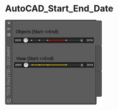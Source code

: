 # AutoCAD_Start_End_Date

![Screenshot](https://raw.githubusercontent.com/ErwinMeulman/AutoCAD_Start_End_Date/master/Toolpallet_start-end.png)
